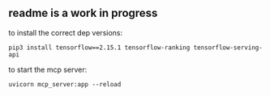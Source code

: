 ## readme is a work in progress

to install the correct dep versions:

```
pip3 install tensorflow==2.15.1 tensorflow-ranking tensorflow-serving-api
```

to start the mcp server:

```
uvicorn mcp_server:app --reload
```